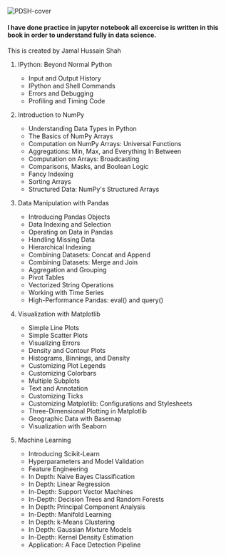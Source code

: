 

![PDSH-cover](https://user-images.githubusercontent.com/95676591/174273084-f25872cc-06ec-4cf7-a312-a827cd0572ba.png)



####  I have done practice in jupyter notebook all excercise is written in this book in order to understand fully in data science.

This is created by Jamal Hussain Shah

1. IPython: Beyond Normal Python

    
  
    * Input and Output History
    * IPython and Shell Commands
    * Errors and Debugging
    * Profiling and Timing Code
    

2. Introduction to NumPy

    * Understanding Data Types in Python
    * The Basics of NumPy Arrays
    * Computation on NumPy Arrays: Universal Functions
    * Aggregations: Min, Max, and Everything In Between
    * Computation on Arrays: Broadcasting
    * Comparisons, Masks, and Boolean Logic
    * Fancy Indexing
    * Sorting Arrays
    * Structured Data: NumPy's Structured Arrays

3. Data Manipulation with Pandas

    * Introducing Pandas Objects
    * Data Indexing and Selection
    * Operating on Data in Pandas
    * Handling Missing Data
    * Hierarchical Indexing
    * Combining Datasets: Concat and Append
    * Combining Datasets: Merge and Join
    * Aggregation and Grouping
    * Pivot Tables
    * Vectorized String Operations
    * Working with Time Series
    * High-Performance Pandas: eval() and query()
    

4. Visualization with Matplotlib

    * Simple Line Plots
    * Simple Scatter Plots
    * Visualizing Errors
    * Density and Contour Plots
    * Histograms, Binnings, and Density
    * Customizing Plot Legends
    * Customizing Colorbars
    * Multiple Subplots
    * Text and Annotation
    * Customizing Ticks
    * Customizing Matplotlib: Configurations and Stylesheets
    * Three-Dimensional Plotting in Matplotlib
    * Geographic Data with Basemap
   * Visualization with Seaborn
 

5. Machine Learning

   
    * Introducing Scikit-Learn
    * Hyperparameters and Model Validation
    * Feature Engineering
    * In Depth: Naive Bayes Classification
    * In Depth: Linear Regression
    * In-Depth: Support Vector Machines
    * In-Depth: Decision Trees and Random Forests
    * In Depth: Principal Component Analysis
    * In-Depth: Manifold Learning
    * In Depth: k-Means Clustering
    * In Depth: Gaussian Mixture Models
    * In-Depth: Kernel Density Estimation
    * Application: A Face Detection Pipeline
  
 
 
